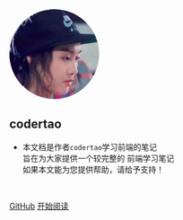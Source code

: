 <img width="160px" style="border-radius: 50%" bor src="style/sandy.jpg">

## **codertao**

- 本文档是作者`codertao`学习前端的笔记<br>旨在为大家提供一个较完整的 前端学习笔记<br>如果本文能为您提供帮助，请给予支持！

<span id="busuanzi_container_site_pv" style='display:none'>
    👀 本站总访问量：<span id="busuanzi_value_site_pv"></span> 次
</span>
<span id="busuanzi_container_site_uv" style='display:none'>
    | 🚴‍♂️ 本站总访客数：<span id="busuanzi_value_site_uv"></span> 人
</span>

<br>

[GitHub](https://github.com/likesandy)
[开始阅读](/readme?id=🎨-前言)
